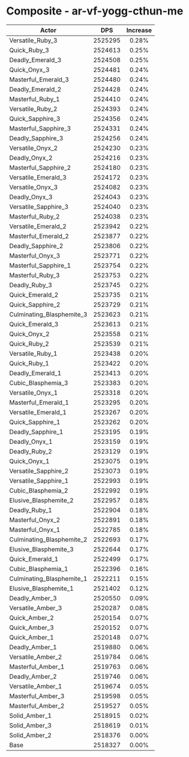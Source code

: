 # Composite - ar-vf-yogg-cthun-me
| Actor | DPS | Increase |
|---|:---:|:---:|
|Versatile_Ruby_3|2525295|0.28%|
|Quick_Ruby_3|2524613|0.25%|
|Deadly_Emerald_3|2524508|0.25%|
|Quick_Onyx_3|2524481|0.24%|
|Masterful_Emerald_3|2524480|0.24%|
|Deadly_Emerald_2|2524428|0.24%|
|Masterful_Ruby_1|2524410|0.24%|
|Versatile_Ruby_2|2524393|0.24%|
|Quick_Sapphire_3|2524356|0.24%|
|Masterful_Sapphire_3|2524331|0.24%|
|Deadly_Sapphire_3|2524256|0.24%|
|Versatile_Onyx_2|2524230|0.23%|
|Deadly_Onyx_2|2524216|0.23%|
|Masterful_Sapphire_2|2524180|0.23%|
|Versatile_Emerald_3|2524172|0.23%|
|Versatile_Onyx_3|2524082|0.23%|
|Deadly_Onyx_3|2524043|0.23%|
|Versatile_Sapphire_3|2524040|0.23%|
|Masterful_Ruby_2|2524038|0.23%|
|Versatile_Emerald_2|2523942|0.22%|
|Masterful_Emerald_2|2523877|0.22%|
|Deadly_Sapphire_2|2523806|0.22%|
|Masterful_Onyx_3|2523771|0.22%|
|Masterful_Sapphire_1|2523754|0.22%|
|Masterful_Ruby_3|2523753|0.22%|
|Deadly_Ruby_3|2523745|0.22%|
|Quick_Emerald_2|2523735|0.21%|
|Quick_Sapphire_2|2523729|0.21%|
|Culminating_Blasphemite_3|2523623|0.21%|
|Quick_Emerald_3|2523613|0.21%|
|Quick_Onyx_2|2523558|0.21%|
|Quick_Ruby_2|2523539|0.21%|
|Versatile_Ruby_1|2523438|0.20%|
|Quick_Ruby_1|2523422|0.20%|
|Deadly_Emerald_1|2523413|0.20%|
|Cubic_Blasphemia_3|2523383|0.20%|
|Versatile_Onyx_1|2523318|0.20%|
|Masterful_Emerald_1|2523295|0.20%|
|Versatile_Emerald_1|2523267|0.20%|
|Quick_Sapphire_1|2523262|0.20%|
|Deadly_Sapphire_1|2523195|0.19%|
|Deadly_Onyx_1|2523159|0.19%|
|Deadly_Ruby_2|2523129|0.19%|
|Quick_Onyx_1|2523075|0.19%|
|Versatile_Sapphire_2|2523073|0.19%|
|Versatile_Sapphire_1|2522993|0.19%|
|Cubic_Blasphemia_2|2522992|0.19%|
|Elusive_Blasphemite_2|2522957|0.18%|
|Deadly_Ruby_1|2522904|0.18%|
|Masterful_Onyx_2|2522891|0.18%|
|Masterful_Onyx_1|2522785|0.18%|
|Culminating_Blasphemite_2|2522693|0.17%|
|Elusive_Blasphemite_3|2522644|0.17%|
|Quick_Emerald_1|2522499|0.17%|
|Cubic_Blasphemia_1|2522396|0.16%|
|Culminating_Blasphemite_1|2522211|0.15%|
|Elusive_Blasphemite_1|2521402|0.12%|
|Deadly_Amber_3|2520550|0.09%|
|Versatile_Amber_3|2520287|0.08%|
|Quick_Amber_2|2520154|0.07%|
|Quick_Amber_3|2520152|0.07%|
|Quick_Amber_1|2520148|0.07%|
|Deadly_Amber_1|2519880|0.06%|
|Versatile_Amber_2|2519784|0.06%|
|Masterful_Amber_1|2519763|0.06%|
|Deadly_Amber_2|2519746|0.06%|
|Versatile_Amber_1|2519674|0.05%|
|Masterful_Amber_3|2519598|0.05%|
|Masterful_Amber_2|2519527|0.05%|
|Solid_Amber_1|2518915|0.02%|
|Solid_Amber_3|2518619|0.01%|
|Solid_Amber_2|2518376|0.00%|
|Base|2518327|0.00%|
